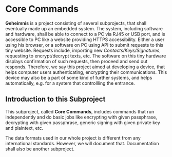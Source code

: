 Core Commands
=============

**Geheimnis** is a project consisting of several subprojects, that shall eventually made up an embedded system.
The system, including software and hardware, shall be able to connect to a PC via RJ45 or USB port, and is accessible to PC like a website providing HTTPS accessibility.
Either a user using his browser, or a software on PC using API to submit requests to this tiny website. Requests include, importing new _Contacts/Keys/Signatures_, requesting to encrypt/decrypt texts, etc. The software on this tiny hardware displays confirmation of such requests, then proceed and send out responds. Therefore, we say this project aimed at developing a device, that helps computer users authenticating, encrypting their communications. This device may also be a part of some kind of further systems, and helps automatically, e.g. for a system that controllling the entrance.

Introduction to this Subproject
-------------------------------

This subproject, called **Core Commands**, includes commands that run independently and do basic jobs like encrypting with given passphrase, decrypting with given passphrase, generic signing with given private key and plaintext, etc.

The data formats used in our whole project is different from any international standards. However, we will document that. Documentation shall also be another subproject.
